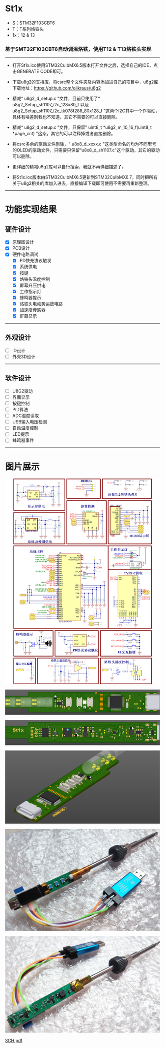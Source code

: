 # St1x
 - S：STM32F103CBT6
 - T：T系列烙铁头
 - 1x：12 & 13
### 基于SMT32F103CBT6自动调温烙铁，使用T12 & T13烙铁头实现
***
- 打开St1x.ico使用STM32CulbMX6.5版本打开文件之后，选择自己的IDE，点击GENERATE CODE即可。

- 下载u8g2的支持库，将csrc整个文件夹及内容添加进自己的项目中，u8g2库下载地址：https://github.com/olikraus/u8g2

- 精减“ u8g2_d_setup.c ”文件，目前只使用了“ u8g2_Setup_sh1107_i2c_128x80_f 以及 u8g2_Setup_sh1107_i2c_tk078f288_80x128_f ”这两个I2C其中一个作驱动，具体有啥差别我也不知道，其它不需要的可以直接删除。

- 精减“ u8g2_d_setup.c ”文件，只保留" uint8_t *u8g2_m_10_16_f(uint8_t *page_cnt) "这条，其它的可以注释掉或者直接删除。

- 将csrc多余的驱动文件删除，" u8x8_d_xxxx.c "这类型命名的均为不同型号的OLED的驱动文件，只需要只保留“u8x8_d_sh1107.c"这个驱动，其它的驱动可以删除。

- 更详细的精减u8g2库可以自行搜索，我就不再详细描述了。

- 将St1x.ioc版本由STM32CulbMX6.5更新到STM32CulbMX6.7，同时把所有关于u8g2相关的库加入进去，直接编译下载即可使用不需要再重新整理。
***
# 功能实现结果
## 硬件设计
  - [x] 原理图设计
  - [X] PCB设计
  - [x] 硬件电路调试
    - [X] PD快充协议触发
    - [x] 系统供电
    - [X] 按键
    - [X] 烙铁头温度控制
    - [X] 屏幕升压供电
    - [X] 工作指示灯
    - [x] 蜂鸣器提示
    - [x] 烙铁头电动势运放电路
    - [x] 加速度传感器
    - [x] 屏幕显示
***
## 外观设计
- [ ] ID设计
- [ ] 外壳3D设计
***
## 软件设计
- [ ] U8G2驱动
- [ ] 界面显示
- [ ] 按键控制
- [ ] PID算法
- [ ] ADC温度读取
- [ ] USB输入电压检测
- [ ] 自动温度控制
- [ ] LED提示
- [ ] 蜂鸣器事件
***
# 图片展示
![SCH.png](Hardware%2FImage%2FSCH.png)

![St1x_TOP.png](Hardware%2FImage%2FSt1x_TOP.png)

![St1x_BOT.png](Hardware%2FImage%2FSt1x_BOT.png)

![St1x_MB.png](Hardware%2FImage%2FSt1x_MB.png)

![1.jpg](Hardware%2FImage%2F1.jpg)

![2.jpg](Hardware%2FImage%2F2.jpg)

[SCH.pdf](Hardware%2FSCH.pdf)